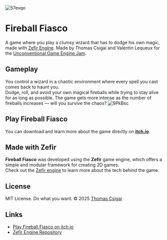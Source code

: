 ![57evqo](https://github.com/user-attachments/assets/4af676fb-f9b3-433a-bb1b-603bd34a1e5f)
# Fireball Fiasco
A game where you play a clumsy wizard that has to dodge his own magic, made with [Zefir Engine](https://github.com/thomascsigai/Zefir).
Made by Thomas Csigai and Valentin Lequeux for the [Unconventional Game Engine Jam](https://itch.io/jam/unconventional-game-engine-jam).

## Gameplay

You control a wizard in a chaotic environment where every spell you cast comes back to haunt you.  
Dodge, roll, and avoid your own magical fireballs while trying to stay alive for as long as possible. The game gets more intense as the number of fireballs increases — will you survive the chaos?
![9PkBsc](https://github.com/user-attachments/assets/f5cbba77-4a03-483d-ae0b-07b873a59b42)

## Play Fireball Fiasco

You can download and learn more about the game directly on **[itch.io](https://thomas-csigai.itch.io/fireball-fiasco)**.

## Made with Zefir

**Fireball Fiasco** was developed using the **Zefir** game engine, which offers a simple and modular framework for creating 2D games.  
Check out the [Zefir engine](https://github.com/thomascsigai/Zefir) to learn more about the tech behind the game.

## License

MIT License. Do what you want.
© 2025 [Thomas Csigai](https://github.com/thomascsigai)

## Links

- [Play Fireball Fiasco on itch.io](https://thomas-csigai.itch.io/fireball-fiasco)
- [Zefir Engine Repository](https://github.com/thomascsigai/Zefir)

